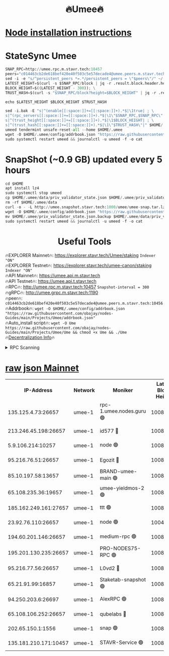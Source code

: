 <h1 align="center"> 🔥Umee🔥</h1>


[Node installation instructions](https://github.com/obajay/nodes-Guides/tree/main/Projects/Umee)
=
# StateSync Umee
```python
SNAP_RPC=http://umee.rpc.m.stavr.tech:10457
peers="c014463cb2de618bef420e40f503c5e57decade4@umee.peers.m.stavr.tech:10456"
sed -i -e "s/^persistent_peers *=.*/persistent_peers = \"$peers\"/" ~/.umee/config/config.toml
LATEST_HEIGHT=$(curl -s $SNAP_RPC/block | jq -r .result.block.header.height); \
BLOCK_HEIGHT=$((LATEST_HEIGHT - 300)); \
TRUST_HASH=$(curl -s "$SNAP_RPC/block?height=$BLOCK_HEIGHT" | jq -r .result.block_id.hash)

echo $LATEST_HEIGHT $BLOCK_HEIGHT $TRUST_HASH

sed -i.bak -E "s|^(enable[[:space:]]+=[[:space:]]+).*$|\1true| ; \
s|^(rpc_servers[[:space:]]+=[[:space:]]+).*$|\1\"$SNAP_RPC,$SNAP_RPC\"| ; \
s|^(trust_height[[:space:]]+=[[:space:]]+).*$|\1$BLOCK_HEIGHT| ; \
s|^(trust_hash[[:space:]]+=[[:space:]]+).*$|\1\"$TRUST_HASH\"|" $HOME/.umee/config/config.toml
umeed tendermint unsafe-reset-all --home $HOME/.umee
wget -O $HOME/.umee/config/addrbook.json "https://raw.githubusercontent.com/obajay/nodes-Guides/main/Projects/Umee/addrbook.json"
sudo systemctl restart umeed && journalctl -u umeed -f -o cat
```
# SnapShot (~0.9 GB) updated every 5 hours
```python
cd $HOME
apt install lz4
sudo systemctl stop umeed
cp $HOME/.umee/data/priv_validator_state.json $HOME/.umee/priv_validator_state.json.backup
rm -rf $HOME/.umee/data
curl -o - -L http://umee.snapshot.stavr.tech:1000/umee/umee-snap.tar.lz4 | lz4 -c -d - | tar -x -C $HOME/.umee --strip-components 2
wget -O $HOME/.umee/config/addrbook.json "https://raw.githubusercontent.com/obajay/nodes-Guides/main/Projects/Umee/addrbook.json"
mv $HOME/.umee/priv_validator_state.json.backup $HOME/.umee/data/priv_validator_state.json
sudo systemctl restart umeed && journalctl -u umeed -f -o cat
```
 <h1 align="center"> Useful Tools</h1>

🔥EXPLORER Mainnet🔥:      https://explorer.stavr.tech/Umee/staking             `Indexer "ON"` \
🔥EXPLORER Testnet🔥:        https://explorer.stavr.tech/umee-canon/staking      `Indexer "ON"` \
🔥API Mainnet🔥:                   https://umee.api.m.stavr.tech \
🔥API Testnet🔥:                     https://umee.api.t.stavr.tech \
🔥RPC🔥:                                   http://umee.rpc.m.stavr.tech:10457                     `Snapshot-interval = 300` \
🔥gRPC🔥:                              http://umee.grpc.m.stavr.tech:1190 \
🔥peer🔥:                     `c014463cb2de618bef420e40f503c5e57decade4@umee.peers.m.stavr.tech:10456` \
🔥Addrbook🔥:    ```wget -O $HOME/.umee/config/addrbook.json "https://raw.githubusercontent.com/obajay/nodes-Guides/main/Projects/Umee/addrbook.json"``` \
🔥Auto_install script🔥: ```wget -O Ume https://raw.githubusercontent.com/obajay/nodes-Guides/main/Projects/Umee/Ume && chmod +x Ume && ./Ume``` \
🔥[Decentralization Info](https://github.com/obajay/StateSync-snapshots/tree/main/Projects/Umee/Decentralization)🔥

<details>
<summary>RPC Scanning</summary>

<h2 align="center"> We scan nodes in real time every 4 hours. And we provide the final result of RPC endpoints.
We cannot influence the operation of these nodes in any way. </h2>


```python
If Voting Power is higher than 0 --> then the Node is a validator of the network and may be subject to attack and be a potential threat to the chain.
```
```python
We marked such validators with a red symbol
```

</details>

[raw json Mainnet](https://rpc-check.umeem.stavr.tech/umeem/rpc-umeem-result.json)
=



<table><tr><th>IP-Address</th><th>Network</th><th>Moniker</th><th>Latest Block Height</th><th>Earliest Block Height</th><th>Catching Up</th><th>Tx Index</th><th>Voting Power</th><th>Scan Time</th></tr><tr><td>135.125.4.73:26657</td><td>umee-1</td><td>rpc-1.umee.nodes.guru 🟢</td><td>10087097</td><td>5167386</td><td>False</td><td>on</td><td>0</td><td>2024-01-11T10:06:18.136208233UTC</td></tr><tr><td>213.246.45.198:26657</td><td>umee-1</td><td>id577 🔴</td><td>10087081</td><td>7100001</td><td>False</td><td>on</td><td>35105587</td><td>2024-01-11T10:04:45.798850253UTC</td></tr><tr><td>5.9.106.214:10257</td><td>umee-1</td><td>node 🟢</td><td>10087093</td><td>7942001</td><td>False</td><td>on</td><td>0</td><td>2024-01-11T10:05:52.666242892UTC</td></tr><tr><td>95.216.76.51:26657</td><td>umee-1</td><td>Egozit 🔴</td><td>10087097</td><td>8262001</td><td>False</td><td>off</td><td>38174473</td><td>2024-01-11T10:06:17.748253513UTC</td></tr><tr><td>85.10.197.58:13657</td><td>umee-1</td><td>BRAND-umee-main 🟢</td><td>10087085</td><td>8427832</td><td>False</td><td>on</td><td>0</td><td>2024-01-11T10:05:05.195769746UTC</td></tr><tr><td>65.108.235.36:19657</td><td>umee-1</td><td>umee-yieldmos-2 🟢</td><td>10087073</td><td>9575548</td><td>False</td><td>on</td><td>0</td><td>2024-01-11T10:03:56.270023387UTC</td></tr><tr><td>185.162.249.161:27657</td><td>umee-1</td><td>ttt 🟢</td><td>10087090</td><td>9733423</td><td>False</td><td>on</td><td>0</td><td>2024-01-11T10:05:36.902601546UTC</td></tr><tr><td>23.92.76.110:26657</td><td>umee-1</td><td>node 🟢</td><td>10046600</td><td>9953901</td><td>False</td><td>on</td><td>0</td><td>2024-01-11T10:06:58.868906122UTC</td></tr><tr><td>194.60.201.146:26657</td><td>umee-1</td><td>medium-rpc 🟢</td><td>10087083</td><td>9984137</td><td>False</td><td>on</td><td>0</td><td>2024-01-11T10:04:54.331395472UTC</td></tr><tr><td>195.201.130.235:26657</td><td>umee-1</td><td>PRO-NODES75-RPC 🟢</td><td>10087092</td><td>9987092</td><td>False</td><td>on</td><td>0</td><td>2024-01-11T10:05:49.417779019UTC</td></tr><tr><td>95.216.77.56:26657</td><td>umee-1</td><td>L0vd2 🔴</td><td>10087100</td><td>9987100</td><td>False</td><td>off</td><td>37306371</td><td>2024-01-11T10:06:37.521074767UTC</td></tr><tr><td>65.21.91.99:16857</td><td>umee-1</td><td>Staketab-snapshot 🟢</td><td>10087087</td><td>9992001</td><td>False</td><td>off</td><td>0</td><td>2024-01-11T10:05:18.203500413UTC</td></tr><tr><td>94.250.203.6:26697</td><td>umee-1</td><td>AlexRPC 🟢</td><td>10087080</td><td>9998001</td><td>False</td><td>on</td><td>0</td><td>2024-01-11T10:04:56.720102988UTC</td></tr><tr><td>65.108.106.252:26657</td><td>umee-1</td><td>qubelabs 🔴</td><td>10087085</td><td>10042989</td><td>False</td><td>on</td><td>36660500</td><td>2024-01-11T10:05:05.551266118UTC</td></tr><tr><td>202.65.150.1:1556</td><td>umee-1</td><td>snap 🟢</td><td>10087092</td><td>10080919</td><td>False</td><td>on</td><td>0</td><td>2024-01-11T10:05:50.396437589UTC</td></tr><tr><td>135.181.210.171:10457</td><td>umee-1</td><td>STAVR-Service 🟢</td><td>10087098</td><td>10086301</td><td>False</td><td>on</td><td>0</td><td>2024-01-11T10:06:26.828937787UTC</td></tr></table>
